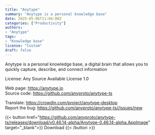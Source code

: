 ```yaml
---
title: "Anytype"
summary: "Anytype is a personal knowledge base"
date: 2025-05-06T11:04:00Z
categories: ["Productivity"]
authors:
- "Anytype"
tags: 
- "Knowledge base"
license: "Custom"
draft: false
---
```


Anytype is a personal knowledge base, a digital brain that allows you to quickly capture, describe, and connect information

License: Any Source Available License 1.0

Web page: <https://anytype.io>  
Source code: <https://github.com/anyproto/anytype-ts>

Translate: <https://crowdin.com/project/anytype-desktop>  
Report the bug: <https://github.com/anyproto/anytype-ts//issues/new>  

{{< button href="https://github.com/anyproto/anytype-ts/releases/download/v0.46.14-alpha/Anytype-0.46.14-alpha.AppImage" target="_blank">}}
Download
{{< /button >}}